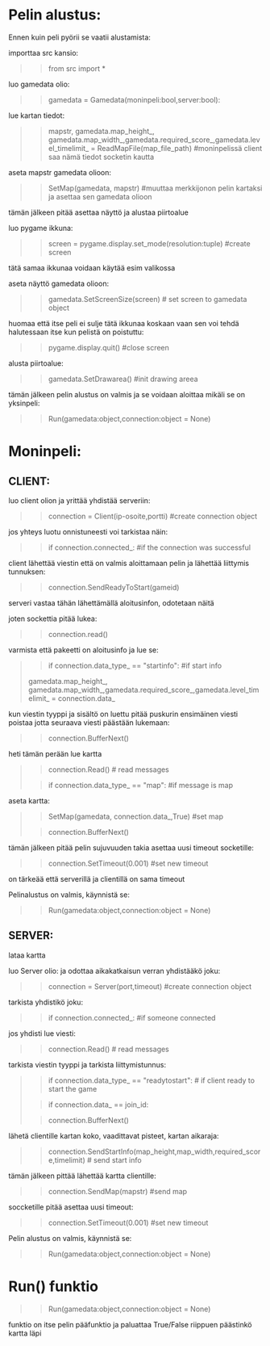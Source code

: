 


# Pelin alustus:

Ennen kuin peli pyörii se vaatii alustamista:

importtaa src kansio:
>> from src import *


luo gamedata olio:
>> gamedata = Gamedata(moninpeli:bool,server:bool):

lue kartan tiedot:
>> mapstr, gamedata.map_height_, gamedata.map_width_,gamedata.required_score_,gamedata.level_timelimit_ = ReadMapFile(map_file_path) #moninpelissä client saa nämä tiedot socketin kautta

aseta mapstr gamedata olioon:
>> SetMap(gamedata, mapstr) #muuttaa merkkijonon pelin kartaksi ja asettaa sen gamedata olioon

tämän jälkeen pitää asettaa näyttö ja alustaa piirtoalue

luo pygame ikkuna:
>>  screen = pygame.display.set_mode(resolution:tuple) #create screen

tätä samaa ikkunaa voidaan käytää esim valikossa

aseta näyttö gamedata olioon:
>> gamedata.SetScreenSize(screen)  # set screen to gamedata object

huomaa että itse peli ei sulje tätä ikkunaa koskaan vaan sen voi tehdä halutessaan itse kun pelistä on poistuttu:
>> pygame.display.quit() #close screen


alusta piirtoalue:
>> gamedata.SetDrawarea() #init drawing areea



tämän jälkeen pelin alustus on valmis ja se voidaan aloittaa mikäli se on yksinpeli:
>> Run(gamedata:object,connection:object = None)



# Moninpeli:


## CLIENT:

luo client olion ja yrittää yhdistää serveriin:
>> connection = Client(ip-osoite,portti)  #create connection object


jos yhteys luotu onnistuneesti
voi tarkistaa näin:
>> if connection.connected_: #if the connection was successful

client lähettää viestin että on valmis aloittamaan pelin ja lähettää liittymis tunnuksen:
>> connection.SendReadyToStart(gameid)



serveri vastaa tähän lähettämällä aloitusinfon, odotetaan näitä

joten sockettia pitää lukea:

>> connection.read()

varmista että pakeetti on aloitusinfo ja lue se:
>> if connection.data_type_ == "startinfo":  #if start info
>
> gamedata.map_height_, gamedata.map_width_,gamedata.required_score_,gamedata.level_timelimit_ = connection.data_ 

kun viestin tyyppi ja sisältö on luettu pitää puskurin ensimäinen viesti poistaa jotta seuraava viesti päästään lukemaan:

>> connection.BufferNext() 


heti tämän perään lue kartta
>> connection.Read()  # read messages
> 
>> if connection.data_type_ == "map":  #if message is map

aseta kartta:
>> SetMap(gamedata, connection.data_,True)  #set map
>
>> connection.BufferNext() 

tämän jälkeen pitää pelin sujuvuuden takia asettaa uusi timeout socketille:
>> connection.SetTimeout(0.001) #set new timeout

on tärkeää että serverillä ja clientillä on sama timeout 

Pelinalustus on valmis, käynnistä se:
>> Run(gamedata:object,connection:object = None)


## SERVER:
lataa kartta

luo Server olio:
ja odottaa aikakatkaisun verran yhdistääkö joku:

>> connection = Server(port,timeout) #create connection object

tarkista yhdistikö joku:
>> if connection.connected_: #if someone connected


jos yhdisti lue viesti:
 >> connection.Read()  # read messages

tarkista viestin tyyppi ja tarkista liittymistunnus:

>> if connection.data_type_ == "readytostart":  # if client ready to start the game 
> 
>> if connection.data_ == join_id:
>
>> connection.BufferNext() 

lähetä clientille kartan koko, vaadittavat pisteet, kartan aikaraja:

>> connection.SendStartInfo(map_height,map_width,required_score,timelimit)  # send start info

tämän jälkeen pittää lähettää kartta clientille:
>> connection.SendMap(mapstr)  #send map



soccketille pitää asettaa uusi timeout:
>> connection.SetTimeout(0.001) #set new timeout

Pelin alustus on valmis, käynnistä se:
>> Run(gamedata:object,connection:object = None)


# Run() funktio

>> Run(gamedata:object,connection:object = None)

funktio on itse pelin pääfunktio ja paluattaa True/False riippuen päästinkö kartta läpi















